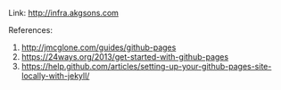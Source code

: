 Link: http://infra.akgsons.com


References: 

1. http://jmcglone.com/guides/github-pages
2. https://24ways.org/2013/get-started-with-github-pages
3. https://help.github.com/articles/setting-up-your-github-pages-site-locally-with-jekyll/
